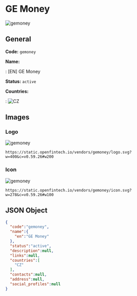 
# GE Money 
![gemoney](https://static.openfintech.io/vendors/gemoney/logo.svg?w=400&c=v0.59.26#w200)  

## General 
 
**Code:** `gemoney` 
 
**Name:** 
 
:	[EN] GE Money 
 
**Status:** `active` 
 
 
**Countries:** 
 
:	![CZ](https://cdnjs.cloudflare.com/ajax/libs/flag-icon-css/3.3.0/flags/4x3/cz.svg#w24)  

## Images 

### Logo 
 
![gemoney](https://static.openfintech.io/vendors/gemoney/logo.svg?w=400&c=v0.59.26#w200)  

```
https://static.openfintech.io/vendors/gemoney/logo.svg?w=400&c=v0.59.26#w200
```  

### Icon 
 
![gemoney](https://static.openfintech.io/vendors/gemoney/icon.svg?w=278&c=v0.59.26#w100)  

```
https://static.openfintech.io/vendors/gemoney/icon.svg?w=278&c=v0.59.26#w100
```  

## JSON Object 

```json
{
  "code":"gemoney",
  "name":{
    "en":"GE Money"
  },
  "status":"active",
  "description":null,
  "links":null,
  "countries":[
    "CZ"
  ],
  "contacts":null,
  "address":null,
  "social_profiles":null
}
```  
